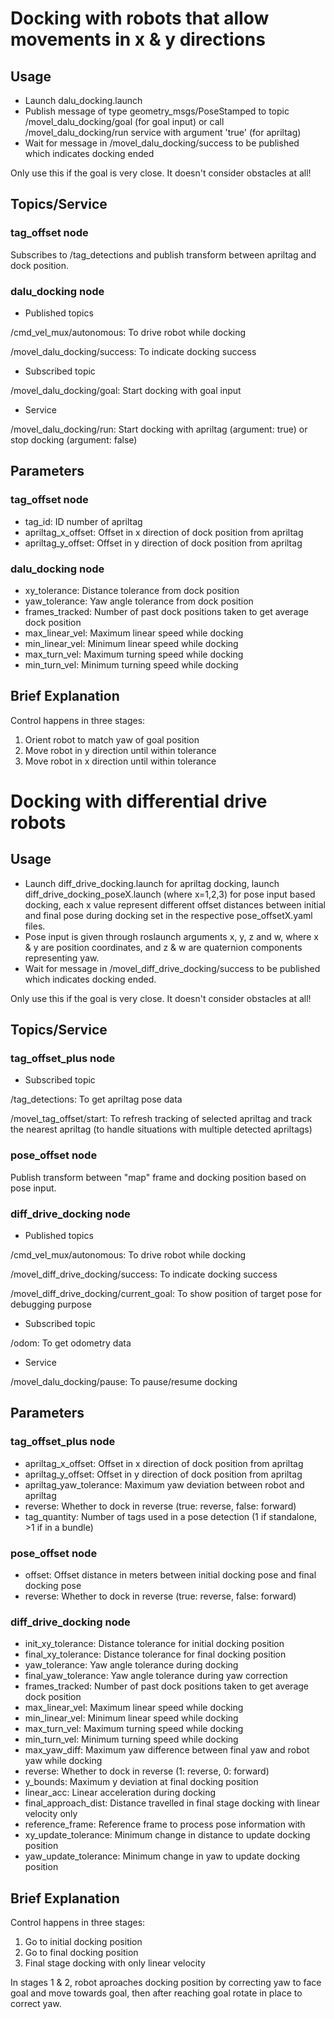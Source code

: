 # Docking with robots that allow movements in x & y directions

## Usage

- Launch dalu_docking.launch
- Publish message of type geometry\_msgs/PoseStamped to topic /movel\_dalu\_docking/goal (for goal input) or call /movel\_dalu\_docking/run service with argument 'true' (for apriltag)
- Wait for message in /movel\_dalu\_docking/success to be published which indicates docking ended

Only use this if the goal is very close. It doesn't consider obstacles at all!

## Topics/Service

### tag_offset node

Subscribes to /tag_detections and publish transform between apriltag and dock position.

### dalu_docking node

* Published topics

/cmd\_vel\_mux/autonomous: To drive robot while docking

/movel\_dalu\_docking/success: To indicate docking success

* Subscribed topic

/movel\_dalu\_docking/goal: Start docking with goal input

* Service

/movel\_dalu\_docking/run: Start docking with apriltag (argument: true) or stop docking (argument: false)

## Parameters

### tag_offset node

* tag_id: ID number of apriltag
* apriltag\_x\_offset: Offset in x direction of dock position from apriltag
* apriltag\_y\_offset: Offset in y direction of dock position from apriltag

### dalu_docking node

* xy_tolerance: Distance tolerance from dock position
* yaw_tolerance: Yaw angle tolerance from dock position
* frames_tracked: Number of past dock positions taken to get average dock position
* max\_linear\_vel: Maximum linear speed while docking
* min\_linear\_vel: Minimum linear speed while docking
* max\_turn\_vel: Maximum turning speed while docking
* min\_turn\_vel: Minimum turning speed while docking

## Brief Explanation

Control happens in three stages:

1. Orient robot to match yaw of goal position
2. Move robot in y direction until within tolerance
3. Move robot in x direction until within tolerance

# Docking with differential drive robots

## Usage

- Launch diff_drive_docking.launch for apriltag docking, launch diff_drive_docking_poseX.launch (where x=1,2,3) for pose input based docking, each x value represent different offset distances between initial and final pose during docking set in the respective pose_offsetX.yaml files.
- Pose input is given through roslaunch arguments x, y, z and w, where x & y are position coordinates, and z & w are quaternion components representing yaw.
- Wait for message in /movel\_diff\_drive\_docking/success to be published which indicates docking ended.

Only use this if the goal is very close. It doesn't consider obstacles at all!

## Topics/Service

### tag_offset_plus node

* Subscribed topic

/tag\_detections: To get apriltag pose data

/movel\_tag\_offset/start: To refresh tracking of selected apriltag and track the nearest apriltag (to handle situations with multiple detected apriltags)

### pose_offset node

Publish transform between "map" frame and docking position based on pose input.

### diff_drive_docking node

* Published topics

/cmd\_vel\_mux/autonomous: To drive robot while docking

/movel\_diff\_drive\_docking/success: To indicate docking success

/movel\_diff\_drive\_docking/current\_goal: To show position of target pose for debugging purpose

* Subscribed topic

/odom: To get odometry data

* Service

/movel\_dalu\_docking/pause: To pause/resume docking

## Parameters

### tag_offset_plus node

* apriltag\_x\_offset: Offset in x direction of dock position from apriltag
* apriltag\_y\_offset: Offset in y direction of dock position from apriltag
* apriltag\_yaw\_tolerance: Maximum yaw deviation between robot and apriltag
* reverse: Whether to dock in reverse (true: reverse, false: forward)
* tag\_quantity: Number of tags used in a pose detection (1 if standalone, >1 if in a bundle)

### pose_offset node

* offset: Offset distance in meters between initial docking pose and final docking pose
* reverse: Whether to dock in reverse (true: reverse, false: forward)

### diff_drive_docking node

* init\_xy\_tolerance: Distance tolerance for initial docking position
* final\_xy\_tolerance: Distance tolerance for final docking position
* yaw\_tolerance: Yaw angle tolerance during docking
* final\_yaw\_tolerance: Yaw angle tolerance during yaw correction
* frames_tracked: Number of past dock positions taken to get average dock position
* max\_linear\_vel: Maximum linear speed while docking
* min\_linear\_vel: Minimum linear speed while docking
* max\_turn\_vel: Maximum turning speed while docking
* min\_turn\_vel: Minimum turning speed while docking
* max\_yaw\_diff: Maximum yaw difference between final yaw and robot yaw while docking
* reverse: Whether to dock in reverse (1: reverse, 0: forward)
* y\_bounds: Maximum y deviation at final docking position
* linear\_acc: Linear acceleration during docking
* final\_approach\_dist: Distance travelled in final stage docking with linear velocity only
* reference\_frame: Reference frame to process pose information with
* xy\_update\_tolerance: Minimum change in distance to update docking position
* yaw\_update\_tolerance: Minimum change in yaw to update docking position

## Brief Explanation

Control happens in three stages:

1. Go to initial docking position
2. Go to final docking position
3. Final stage docking with only linear velocity

In stages 1 & 2, robot aproaches docking position by correcting yaw to face goal and move towards goal, then after reaching goal rotate in place to correct yaw.